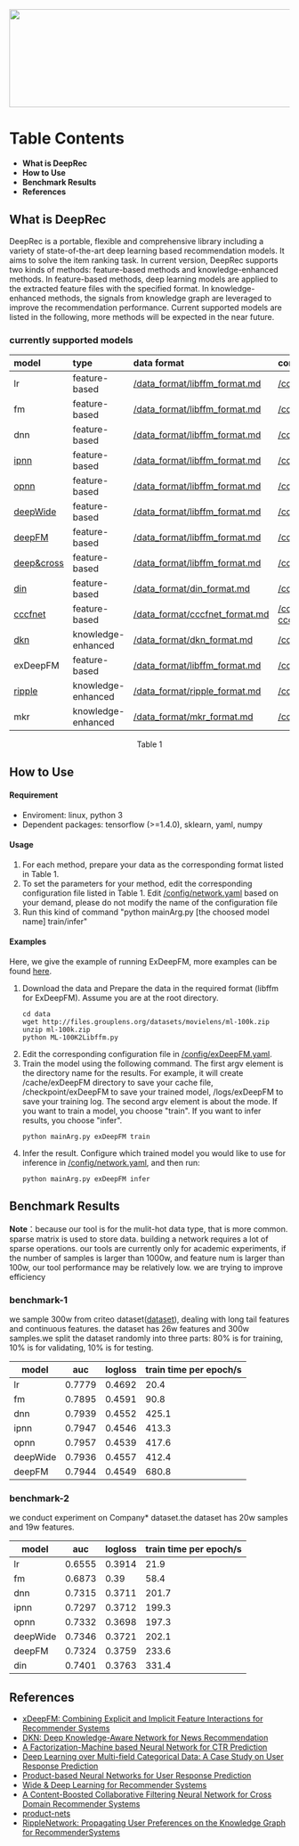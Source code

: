 <img src="https://s1.ax1x.com/2017/09/24/QzeaQ.png" width="509" height="176" />

# **Table Contents**
- **What is DeepRec** 
- **How to Use**
- **Benchmark Results**
- **References**

## **What is DeepRec**

DeepRec is a portable, flexible and comprehensive library including a variety of state-of-the-art deep learning based recommendation models. It aims to solve the item ranking task. In current version, DeepRec supports two kinds of methods: feature-based methods and knowledge-enhanced methods. In feature-based methods, deep learning models are applied to the extracted feature files with the specified format. In knowledge-enhanced methods, the signals from knowledge graph are leveraged to improve the recommendation performance. Current supported models are listed in the following, more methods will be expected in the near future. 

### **currently supported models**

model | type | data format | configuration example |
:---|:-----| :---|:------| 
lr | feature-based | [/data_format/libffm_format.md](https://github.com/zhfzhmsra/DeepRec/tree/master/data_format/libffm_format.md) | [/config/lr.yaml](https://github.com/zhfzhmsra/DeepRec/tree/master/config/lr.yaml) |
fm | feature-based | [/data_format/libffm_format.md](https://github.com/zhfzhmsra/DeepRec/tree/master/data_format/libffm_format.md) | [/config/fm.yaml](https://github.com/zhfzhmsra/DeepRec/tree/master/config/fm.yaml) |  
dnn | feature-based | [/data_format/libffm_format.md](https://github.com/zhfzhmsra/DeepRec/tree/master/data_format/libffm_format.md) | [/config/dnn.yaml](https://github.com/zhfzhmsra/DeepRec/tree/master/config/dnn.yaml) | 
[ipnn](https://arxiv.org/pdf/1611.00144.pdf) | feature-based | [/data_format/libffm_format.md](https://github.com/zhfzhmsra/DeepRec/tree/master/data_format/libffm_format.md) | [/config/ipnn.yaml](https://github.com/zhfzhmsra/DeepRec/tree/master/config/ipnn.yaml) | 
[opnn](https://arxiv.org/pdf/1611.00144.pdf) | feature-based | [/data_format/libffm_format.md](https://github.com/zhfzhmsra/DeepRec/tree/master/data_format/libffm_format.md) | [/config/opnn.yaml](https://github.com/zhfzhmsra/DeepRec/tree/master/config/opnn.yaml) | 
[deepWide](https://arxiv.org/abs/1606.07792) | feature-based | [/data_format/libffm_format.md](https://github.com/zhfzhmsra/DeepRec/tree/master/data_format/libffm_format.md) | [/config/deepWide.yaml](https://github.com/zhfzhmsra/DeepRec/tree/master/config/deepWide.yaml) |
[deepFM](https://arxiv.org/abs/1703.04247) | feature-based | [/data_format/libffm_format.md](https://github.com/zhfzhmsra/DeepRec/tree/master/data_format/libffm_format.md) | [/config/deepFM.yaml](https://github.com/zhfzhmsra/DeepRec/tree/master/config/deppFM.yaml) |
[deep&cross](https://arxiv.org/pdf/1708.05123.pdf) | feature-based |[/data_format/libffm_format.md](https://github.com/zhfzhmsra/DeepRec/tree/master/data_format/libffm_format.md) | [/config/deepcross.yaml](https://github.com/zhfzhmsra/DeepRec/tree/master/config/deepcross.yaml) |
[din](https://arxiv.org/pdf/1706.06978.pdf) | feature-based | [/data_format/din_format.md](https://github.com/zhfzhmsra/DeepRec/tree/master/data_format/din_format.md) | [/config/din.yaml](https://github.com/zhfzhmsra/DeepRec/tree/master/config/din.yaml) |
[cccfnet](https://dl.acm.org/citation.cfm?id=3054207) | feature-based | [/data_format/cccfnet_format.md](https://github.com/zhfzhmsra/DeepRec/tree/master/data_format/cccfnet_format.md) | [/config/cccfnet_classfy.yaml](https://github.com/zhfzhmsra/DeepRec/tree/master/config/cccfnet_classfy.yaml), [cccfnet_regress.yaml](https://github.com/zhfzhmsra/DeepRec/tree/master/config/cccfnet_regress.yaml) |
[dkn](https://dl.acm.org/citation.cfm?doid=3178876.3186175) | knowledge-enhanced | [/data_format/dkn_format.md](https://github.com/zhfzhmsra/DeepRec/tree/master/data_format/dkn_format.md) | [/config/dkn.yaml](https://github.com/zhfzhmsra/DeepRec/tree/master/config/dkn.yaml) |
exDeepFM | feature-based | [/data_format/libffm_format.md](https://github.com/zhfzhmsra/DeepRec/tree/master/data_format/libffm_format.md) | [/config/exDeepFM.yaml](https://github.com/zhfzhmsra/DeepRec/tree/master/config/exDeepFM.yaml)  |
[ripple](https://arxiv.org/abs/1803.03467) | knowledge-enhanced | [/data_format/ripple_format.md](https://github.com/zhfzhmsra/DeepRec/tree/master/data_format/ripple_format.md) | [/config/ripple.yaml](https://github.com/zhfzhmsra/DeepRec/tree/master/config/ripple.yaml) |
mkr | knowledge-enhanced | [/data_format/mkr_format.md](https://github.com/zhfzhmsra/DeepRec/tree/master/data_format/mkr_format.md) | [/config/mkr.yaml](https://github.com/zhfzhmsra/DeepRec/tree/master/config/mkr.yaml) |

<div align="center">Table 1</div>

## **How to Use**

#### **Requirement**
- Enviroment: linux, python 3 
- Dependent packages: tensorflow (>=1.4.0), sklearn, yaml, numpy 

#### **Usage**
  1. For each method, prepare your data as the corresponding format listed in Table 1.
  2. To set the parameters for your method, edit the corresponding configuration file listed in Table 1. Edit [/config/network.yaml](https://github.com/zhfzhmsra/DeepRec/tree/master/config/network.yaml) based on your demand, please do not modify the name of the configuration file
  3. Run this kind of command "python mainArg.py [the choosed model name] train/infer"

#### **Examples**  
Here, we give the example of running ExDeepFM, more examples can be found [here](https://github.com/zhfzhmsra/DeepRec/tree/master/example/).

  1. Download the data and Prepare the data in the required format (libffm for ExDeepFM). Assume you are at the root directory.
       ```
       cd data
       wget http://files.grouplens.org/datasets/movielens/ml-100k.zip
       unzip ml-100k.zip
       python ML-100K2Libffm.py
       ```
  2. Edit the corresponding configuration file in [/config/exDeepFM.yaml](https://github.com/zhfzhmsra/DeepRec/tree/master/config/exDeepFM.yaml).
  3. Train the model using the following command. The first argv element is the directory name for the results. For example, it will create /cache/exDeepFM directory to save your cache file, /checkpoint/exDeepFM to save your trained model, /logs/exDeepFM to save your training log. The second argv element is about the mode. If you want to train a model, you choose "train". If you want to infer results, you choose "infer".
       ```
       python mainArg.py exDeepFM train
       ```
  4. Infer the result. Configure which trained model you would like to use for inference in [/config/network.yaml](https://github.com/zhfzhmsra/DeepRec/tree/master/config/network.yaml), and then run:
       ```
       python mainArg.py exDeepFM infer
       ```

## **Benchmark Results**
**Note**：because our tool is for the mulit-hot data type, that is more common. sparse matrix is ​​used to store data. building a network requires a lot of sparse operations. our tools are currently only for academic experiments, if the number of samples is larger than 1000w, and feature num is larger than 100w, our tool performance may be relatively low.
we are trying to improve efficiency 
### **benchmark-1**
we sample 300w from criteo dataset([dataset](https://www.kaggle.com/c/criteo-display-ad-challenge)), dealing with long tail features and continuous features. the dataset has 26w features and 300w samples.we split the dataset randomly into three parts: 80% is for training, 10% is for validating, 10% is for testing.


model | auc | logloss | train time per epoch/s|
----|------|------|------| 
lr | 0.7779 | 0.4692 | 20.4| 
fm | 0.7895 | 0.4591 | 90.8 |   
dnn | 0.7939 | 0.4552 | 425.1 |  
ipnn | 0.7947 | 0.4546 | 413.3 |  
opnn | 0.7957 | 0.4539 | 417.6 |  
deepWide | 0.7936 | 0.4557 | 412.4 | 
deepFM | 0.7944 | 0.4549 | 680.8 | 

### **benchmark-2**
we conduct experiment on Company* dataset.the dataset has 20w samples and 19w features. 

model | auc | logloss | train time per epoch/s|
----|------|------|------| 
lr | 0.6555 | 0.3914 | 21.9| 
fm | 0.6873 | 0.39 | 58.4 |   
dnn | 0.7315 | 0.3711 | 201.7 |  
ipnn | 0.7297 | 0.3712 | 199.3 |  
opnn | 0.7332 | 0.3698 | 197.3 |  
deepWide | 0.7346 | 0.3721 | 202.1 | 
deepFM | 0.7324 | 0.3759 | 233.6 | 
din | 0.7401 | 0.3763 | 331.4 | 

## References
- [xDeepFM: Combining Explicit and Implicit Feature Interactions for Recommender Systems](https://arxiv.org/abs/1803.05170)
- [DKN: Deep Knowledge-Aware Network for News Recommendation](https://arxiv.org/pdf/1801.08284v1.pdf)
- [A Factorization-Machine based Neural Network for CTR Prediction](https://arxiv.org/abs/1703.04247)
- [Deep Learning over Multi-field Categorical Data: A Case Study on User Response Prediction](https://arxiv.org/abs/1601.02376)
- [Product-based Neural Networks for User Response Prediction](https://arxiv.org/abs/1611.00144)
- [Wide & Deep Learning for Recommender Systems](https://arxiv.org/abs/1606.07792)
- [A Content-Boosted Collaborative Filtering Neural Network for Cross Domain Recommender Systems](http://dl.acm.org/citation.cfm?id=3054207)
- [product-nets](https://github.com/Atomu2014/product-nets)
- [RippleNetwork: Propagating User Preferences on the Knowledge Graph for RecommenderSystems](https://arxiv.org/pdf/1803.03467.pdf)